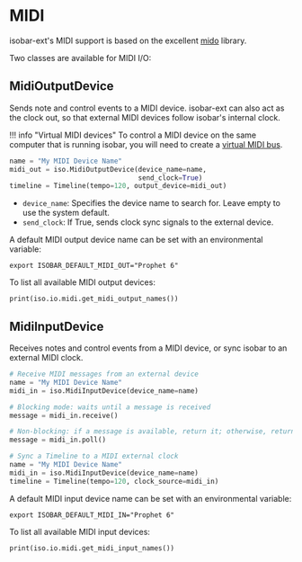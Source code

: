 # MIDI

isobar-ext's MIDI support is based on the excellent [mido](https://mido.readthedocs.io/en/latest/) library. 

Two classes are available for MIDI I/O:

## MidiOutputDevice

Sends note and control events to a MIDI device. isobar-ext can also act as the clock out, so that external MIDI devices follow isobar's internal clock.  

!!! info "Virtual MIDI devices" 
    To control a MIDI device on the same computer that is running isobar, you will need to create a [virtual MIDI bus](virtual-midi-devices.md).

```python
name = "My MIDI Device Name"
midi_out = iso.MidiOutputDevice(device_name=name,
                                send_clock=True)
timeline = Timeline(tempo=120, output_device=midi_out)
```

- `device_name`: Specifies the device name to search for. Leave empty to use the system default.
- `send_clock`: If True, sends clock sync signals to the external device.

A default MIDI output device name can be set with an environmental variable:

```
export ISOBAR_DEFAULT_MIDI_OUT="Prophet 6"
``` 

To list all available MIDI output devices:

```
print(iso.io.midi.get_midi_output_names())
```

## MidiInputDevice

Receives notes and control events from a MIDI device, or sync isobar to an external MIDI clock.

```python
# Receive MIDI messages from an external device 
name = "My MIDI Device Name"
midi_in = iso.MidiInputDevice(device_name=name)

# Blocking mode: waits until a message is received
message = midi_in.receive()

# Non-blocking: if a message is available, return it; otherwise, return None
message = midi_in.poll()
```

```python
# Sync a Timeline to a MIDI external clock 
name = "My MIDI Device Name"
midi_in = iso.MidiInputDevice(device_name=name)
timeline = Timeline(tempo=120, clock_source=midi_in)
```

A default MIDI input device name can be set with an environmental variable:

```
export ISOBAR_DEFAULT_MIDI_IN="Prophet 6"
``` 

To list all available MIDI input devices:

```
print(iso.io.midi.get_midi_input_names())
```


